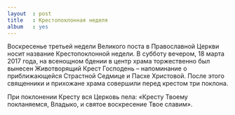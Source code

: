 ```yaml
---
layout  : post
title   : Крестопоклонная неделя
album   : yes
---
```


Воскресенье третьей недели Великого поста в Православной Церкви носит название Крестопоклонной недели. В cубботу вечером, 18 марта 2017 года, на всенощном бдении в центр храма торжественно был вынесен Животворящий Крест Господень – напоминание о приближающейся Страстной Седмице и Пасхе Христовой. После этого священники и прихожане храма совершили перед крестом три поклона. 

При поклонении Кресту вся Церковь пела: «Кресту Твоему покланяемся, Владыко, и святое воскресение Твое славим». 

